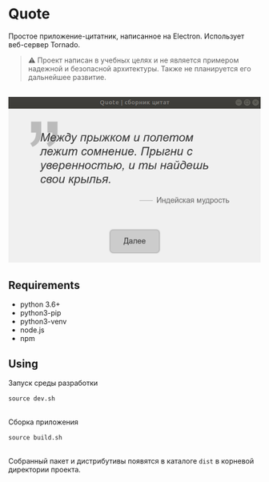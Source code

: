 # Quote
Простое приложение-цитатник, написанное на Electron. Использует веб-сервер Tornado.

> :warning: Проект написан в учебных целях и не является примером надежной и безопасной архитектуры. Также не планируется его дальнейшее развитие.

<br />![Quote preview](docs/images/preview.png?raw=true "Quote")

## Requirements
- python 3.6+
- python3-pip
- python3-venv
- node.js
- npm

## Using
Запуск среды разработки
```
source dev.sh
```
<br />Сборка приложения
```
source build.sh
```
<br />Собранный пакет и дистрибутивы появятся в каталоге `dist` в корневой директории проекта.
